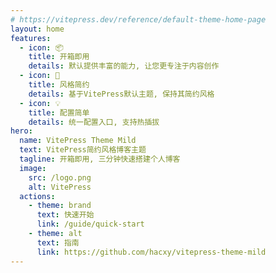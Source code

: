 ```yaml
---
# https://vitepress.dev/reference/default-theme-home-page
layout: home
features:
  - icon: 📦
    title: 开箱即用
    details: 默认提供丰富的能力, 让您更专注于内容创作
  - icon: 🌈
    title: 风格简约
    details: 基于VitePress默认主题, 保持其简约风格
  - icon: 💡
    title: 配置简单
    details: 统一配置入口, 支持热插拔
hero:
  name: VitePress Theme Mild
  text: VitePress简约风格博客主题
  tagline: 开箱即用, 三分钟快速搭建个人博客
  image:
    src: /logo.png
    alt: VitePress
  actions:
    - theme: brand
      text: 快速开始
      link: /guide/quick-start
    - theme: alt
      text: 指南
      link: https://github.com/hacxy/vitepress-theme-mild
---
```


<style>
:root {
  --vp-home-hero-name-color: transparent;
  --vp-home-hero-name-background: -webkit-linear-gradient(120deg, #bd34fe 30%, #41d1ff);
  --vp-home-hero-image-filter: blur(44px);
}

@media (min-width: 640px) {
  :root {
    --vp-home-hero-image-filter: blur(56px);
  }
}

@media (min-width: 960px) {
  :root {
    --vp-home-hero-image-filter: blur(68px);
  }
}
</style>
